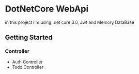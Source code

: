 # DotNetCore WebApi

in this project i'm using .net core 3.0, Jwt and Memory DataBase

## Getting Started

### Controller

- Auth Controller 
- Todo Controller
  

